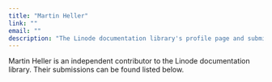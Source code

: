 ```yaml
---
title: "Martin Heller"
link: ""
email: ""
description: "The Linode documentation library's profile page and submission listing for Martin Heller"
---
```


Martin Heller is an independent contributor to the Linode documentation library. Their submissions can be found listed below.